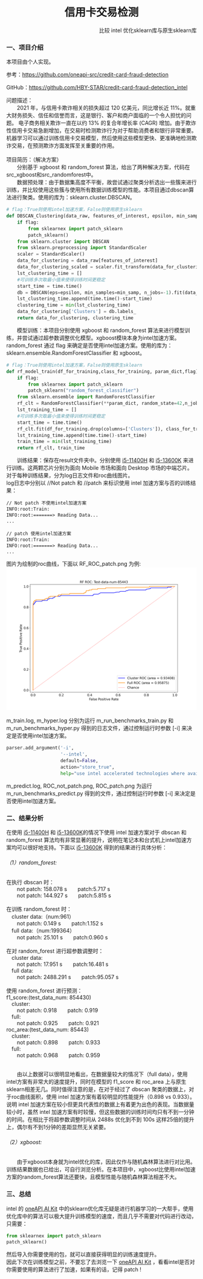 <center><h1>信用卡交易检测</h1></center>
<p align="right">比较 intel 优化sklearn库与原生sklearn库</p>
<h3>一、项目介绍</h3>
<p>本项目由个人实现。</p>
<p>参考：<a href="https://github.com/oneapi-src/credit-card-fraud-detection">https://github.com/oneapi-src/credit-card-fraud-detection</a></p>
<p>GitHub：<a href="https://github.com/HBY-STAR/credit-card-fraud-detection_intel">https://github.com/HBY-STAR/credit-card-fraud-detection_intel</a></p>
问题描述：<br>
&emsp;&emsp;2021 年，与信用卡欺诈相关的损失超过 120 亿美元，同比增长近 11%。就重大财务损失、信任和信誉而言，这是银行、客户和商户面临的一个令人担忧的问题。
电子商务相关欺诈一直在以约 13% 的复合年增长率 (CAGR) 增加。由于欺诈性信用卡交易急剧增加，在交易时检测欺诈行为对于帮助消费者和银行非常重要。机器学习可以通过训练信用卡交易模型，然后使用这些模型更快、更准确地检测欺诈交易，在预测欺诈方面发挥至关重要的作用。<br><br>
项目简历：（解决方案）<br>
&emsp;&emsp;分别基于 xgboost 和 random_forest 算法，给出了两种解决方案，代码在src_xgboost和src_randomforest中。<br>
&emsp;&emsp;数据预处理：由于数据集高度不平衡，故尝试通过聚类分析选出一些簇来进行训练，并比较使用这些簇与使用所有数据训练模型的性能。本项目通过dbscan算法进行聚类。使用的库为：sklearn.cluster.DBSCAN。

```python
# flag：True则使用intel加速方案，False则使用原生sklearn
def DBSCAN_Clustering(data_raw, features_of_interest, epsilon, min_samp, flag):
    if flag:
        from sklearnex import patch_sklearn
        patch_sklearn()
    from sklearn.cluster import DBSCAN
    from sklearn.preprocessing import StandardScaler
    scaler = StandardScaler()
    data_for_clustering = data_raw[features_of_interest]
    data_for_clustering_scaled = scaler.fit_transform(data_for_clustering)
    lst_clustering_time = []
    #可训练多次取最小值来使得训练时间更稳定
    start_time = time.time()
    db = DBSCAN(eps=epsilon, min_samples=min_samp, n_jobs=-1).fit(data_for_clustering_scaled)
    lst_clustering_time.append(time.time()-start_time)
    clustering_time = min(lst_clustering_time)
    data_for_clustering['Clusters'] = db.labels_
    return data_for_clustering, clustering_time
```
&emsp;&emsp;模型训练：本项目分别使用 xgboost 和 random_forest 算法来进行模型训练，并尝试通过超参数调整优化模型。xgboost模块本身为intel加速方案。random_forest 通过 flag 来确定是否使用intel加速方案。使用的库为：sklearn.ensemble.RandomForestClassifier 和 xgboost。

```python
# flag：True则使用intel加速方案，False则使用原生sklearn
def rf_model_train(df_for_training,class_for_training, param_dict,flag):
    if flag:
        from sklearnex import patch_sklearn
        patch_sklearn("random_forest_classifier")
    from sklearn.ensemble import RandomForestClassifier
    rf_clt = RandomForestClassifier(**param_dict, random_state=42,n_jobs=-1)
    lst_training_time = []
    #可训练多次取最小值来使得训练时间更稳定
    start_time = time.time()
    rf_clt.fit(df_for_training.drop(columns=['Clusters']), class_for_training)
    lst_training_time.append(time.time()-start_time)
    train_time = min(lst_training_time)
    return rf_clt, train_time
```
&emsp;&emsp;训练结果：保存在result文件夹中。分别使用 <a href="https://ark.intel.com/content/www/cn/zh/ark/products/213805/intel-core-i511400h-processor-12m-cache-up-to-4-50-ghz.html">i5-11400H</a> 和 <a href="https://ark.intel.com/content/www/cn/zh/ark/products/230493/intel-core-i513600k-processor-24m-cache-up-to-5-10-ghz.html">i5-13600K</a> 来进行训练。这两颗芯片分别为面向 Mobile 市场和面向 Desktop 市场的中端芯片。对于每种训练结果，分为log日志文件和roc曲线图片。<br>
log日志中分别以 //Not patch 和 //patch 来标识使用 intel 加速方案与否的训练结果：

```log
// Not patch 不使用intel加速方案
INFO:root:Train:
INFO:root:=======> Reading Data...
...

// patch 使用intel加速方案
INFO:root:Train:
INFO:root:=======> Reading Data...
...
```
图片为绘制的roc曲线，下面以 RF_ROC_patch.png 为例:
<img src="result\Result_i5-11400H\random_forest\RF_ROC_patch.png">

m_train.log, m_hyper.log 分别为运行 m_run_benchmarks_train.py 和 m_run_benchmarks_hyper.py 得到的日志文件，通过控制运行时参数 [-i] 来决定是否使用intel加速方案。

```python
parser.add_argument('-i',
                    '--intel',
                    default=False,
                    action="store_true",
                    help="use intel accelerated technologies where available")
```
m_predict.log, ROC_not_patch.png, ROC_patch.png 为运行m_run_benchmarks_predict.py 得到的文件，通过控制运行时参数 [-i] 来决定是否使用intel加速方案。<br>

<h3>二、结果分析</h3>
在使用 <a href="https://ark.intel.com/content/www/cn/zh/ark/products/213805/intel-core-i511400h-processor-12m-cache-up-to-4-50-ghz.html">i5-11400H</a> 和 <a href="https://ark.intel.com/content/www/cn/zh/ark/products/230493/intel-core-i513600k-processor-24m-cache-up-to-5-10-ghz.html">i5-13600K</a>的情况下使用 intel 加速方案对于 dbscan 和 random_forest 算法均有非常显著的提升，说明在笔记本和台式机上intel加速方案均可以很好地支持。下面以 <a href="https://ark.intel.com/content/www/cn/zh/ark/products/230493/intel-core-i513600k-processor-24m-cache-up-to-5-10-ghz.html">i5-13600K</a> 得到的结果进行具体分析：
<h6>（1）random_forest:</h6>
在执行 dbscan 时：<br> 
&emsp;&emsp;not patch: 158.078 s&emsp;&emsp;patch:5.717 s<br>
&emsp;&emsp;not patch: 144.927 s&emsp;&emsp;patch:5.815 s<br><br>
在训练 random_forest 时：<br> 
&emsp;cluster data:（num:961）<br>
&emsp;&emsp;not patch: 0.149 s&emsp;&emsp;patch:1.152 s<br>
&emsp;full data:（num:199364）<br>
&emsp;&emsp;not patch: 25.101 s&emsp;&emsp;patch:0.960 s<br><br>
在对 random_forest 进行超参数调整时：<br> 
&emsp;cluster data:<br>
&emsp;&emsp;not patch: 17.951 s&emsp;&emsp;patch:16.481 s<br>
&emsp;full data:<br>
&emsp;&emsp;not patch: 2488.291 s&emsp;&emsp;patch:95.057 s<br><br>
使用 random_forest 进行预测：<br> 
f1_score:(test_data_num: 854430)<br>
&emsp;cluster:<br>
&emsp;&emsp;not patch: 0.918&emsp;&emsp;patch: 0.919<br>
&emsp;full:<br>
&emsp;&emsp;not patch: 0.925&emsp;&emsp;patch: 0.921<br>
roc_area:(test_data_num: 85443)<br>
&emsp;cluster:<br>
&emsp;&emsp;not patch: 0.898&emsp;&emsp;patch: 0.933<br>
&emsp;full:<br>
&emsp;&emsp;not patch: 0.968&emsp;&emsp;patch: 0.959<br><br>

&emsp;&emsp;由以上数据可以很明显地看出，在数据量较大的情况下（full data），使用intel方案有非常大的速度提升，同时在模型的 f1_score 和 roc_area 上与原生sklearn相差无几。同时值得注意的是，在对于经过了 dbscan 聚类的数据上，对于roc曲线面积，使用 intel 加速方案有着较明显的性能提升（0.898 vs 0.933）。说明 intel 加速方案在较小但更具代表性的数据上有着更为出色的表现。当数据量较小时，虽然 intel 加速方案有时较慢，但这些数据的训练时间均只有不到一分钟的时间。在相比于将超参数调整时间从 2488s 优化到不到 100s 这样25倍的提升上，偶尔有不到1分钟的差距显然无关紧要。

<h6>（2）xgboost:</h6>
&emsp;&emsp;由于xgboost本身就为intel优化的库，因此仅作与随机森林算法进行对比用。训练结果数据也已给出，可自行浏览分析。在本项目中，xgboost比使用intel加速方案的random_forest算法还要快，且模型性能与随机森林算法相差不大。

<h3>三、总结</h3>
intel 的 <a href="https://www.intel.com/content/www/us/en/developer/tools/oneapi/ai-analytics-toolkit.html#gs.0w4s9y">oneAPI AI Kit</a> 中的sklearn优化库无疑是进行机器学习的一大帮手，使用优化库中的算法可以极大提升训练模型的速度，而且几乎不需要对代码进行改动，只需要：

```python
from sklearnex import patch_sklearn
patch_sklearn()
```
然后导入你需要使用的包，就可以直接获得明显的训练速度提升。<br>
因此下次在训练模型之前，不要忘了去浏览一下 <a href="https://www.intel.com/content/www/us/en/developer/tools/oneapi/ai-analytics-toolkit.html#gs.0w4s9y">oneAPI AI Kit</a> ，看看intel是否对你需要使用的算法进行了加速，如果有的话，记得 patch !

